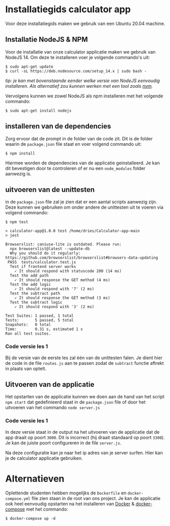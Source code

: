 # Installatiegids calculator app
Voor deze installatiegids maken we gebruik van een Ubuntu 20.04 machine.

## Installatie NodeJS & NPM
Voor de installatie van onze calculator applicatie maken we gebruik van NodeJS 14. Om deze te installeren voer je volgende commando's uit:
```
$ sudo apt-get update
$ curl -sL https://deb.nodesource.com/setup_14.x | sudo bash -

```
_tip: je kan met bovenstaande eender welke versie van NodeJS eenvoudig installeren. Als alternatief zou kunnen werken met een tool zoals [nvm](https://github.com/nvm-sh/nvm)._

Vervolgens kunnen we zowel NodeJS als npm installeren met het volgende commando:
```
$ sudo apt-get install nodejs
```

## installeren van de dependencies

Zorg ervoor dat de prompt in de folder van de code zit. Dit is de folder waarin de `package.json` file staat en voer volgend commando uit:
```
$ npm install
```
Hiermee worden de dependencies van de applicatie geinstalleerd. Je kan dit bevestigen door te controleren of er nu een `node_modules` folder aanwezig is.

## uitvoeren van de unittesten
in de `package.json` file zal je zien dat er een aantal scripts aanwezig zijn. Deze kunnen we gebruiken om onder andere de unittesten uit te voeren via volgend commando:
```
$ npm test

> calculator-app@1.0.0 test /home/dries/Calculator-app-main
> jest

Browserslist: caniuse-lite is outdated. Please run:
  npx browserslist@latest --update-db
  Why you should do it regularly: https://github.com/browserslist/browserslist#browsers-data-updating
 PASS  tests/calculator.test.js
  Test if frontend server works
    ✓ It should respond with statuscode 200 (14 ms)
  Test the add path
    ✓ It should response the GET method (4 ms)
  Test the add logic
    ✓ It should respond with '7' (2 ms)
  Test the subtract path
    ✓ It should response the GET method (3 ms)
  Test the subtract logic
    ✓ It should respond with '3' (2 ms)

Test Suites: 1 passed, 1 total
Tests:       5 passed, 5 total
Snapshots:   0 total
Time:        0.31 s, estimated 1 s
Ran all test suites.
```

### Code versie les 1
Bij de versie van de eerste les zal één van de unittesten falen. Je dient hier de code in de file `routes.js` aan te passen zodat de `subtract` functie aftrekt in plaats van optelt.

## Uitvoeren van de applicatie
Het opstarten van de applicatie kunnen we doen aan de hand van het script `npm start` dat gedefinieerd staat in de `package.json` file of door het uitvoeren van het commando `node server.js`

### Code versie les 1
In deze versie staat in de output na het uitvoeren van de applicatie dat de app draait op poort `3000`. Dit is incorrect (hij draait standaard op poort `3300`). Je kan de juiste poort configureren in de file `server.js`.

Na deze configuratie kan je naar het ip adres van je server surfen. Hier kan je de calculator applicatie gebruiken.


# Alternatieven
Oplettende studenten hebben mogelijks de `Dockerfile` en `docker-compose.yml` file zien staan in de root van ons project. Je kan de applicatie ook heel eenvoudig opstarten na het installeren van [Docker](https://www.digitalocean.com/community/tutorials/how-to-install-and-use-docker-on-ubuntu-20-04) & [docker-compose](https://www.digitalocean.com/community/tutorials/how-to-install-and-use-docker-compose-on-ubuntu-20-04) met het commando:
```
$ docker-compose up -d
```

